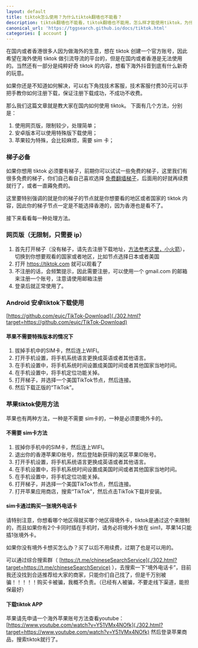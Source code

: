 ```yaml
---
layout: default
title: tiktok怎么使用？为什么tiktok翻墙也不能看？
description: tiktok翻墙也不能看，tiktok翻墙也不能用，怎么样才能使用tiktok，为什么tiktok无网络连接，这种情况怎么解决呢？
canonical_url: 'https://tggsearch.github.io/docs/tiktok.html'
categories: [ account ]
---
```

在国内或者香港很多人因为做海外的生意，想在 tiktok 创建一个官方账号，因此希望在海外使用 tiktok 做引流导流的平台的，但是在国内或者香港是无法使用的。当然还有一部分是纯粹好奇 tiktok 的内容，想看下海外抖音到底有什么新奇的玩意。

<p class="red-text-word">
如果你还是不知道如何解决，可以右下角找技术客服，技术客服付费30元可以手把手教你如何注册下载，保证注册下载成功，不成功不收费。
</p>

那么我们这篇文章就是教大家在国内如何使用 tiktok。
下面有几个方法，分别是：

1. 使用网页版，限制较少，处理简单；
2. 安卓版本可以使用特殊版下载使用；
3. 苹果较为特殊，会比较麻烦，需要 sim 卡；

### 梯子必备
如果你想用 tiktok 必须要有梯子，前期你可以试试一些免费的梯子，这里我们有很多免费的梯子，你们自己看自己喜欢选择 [免费翻墙梯子](./vpn-kl.html)，后面用的好就再续费就行了，或者一直薅免费的。

这里要特别强调的就是你的梯子的节点就是你想要看的地区或者国家的 tiktok 内容，因此你的梯子节点一定是不能选择香港的，因为香港也是看不了。

接下来看看每一种处理方法。
### 网页版（无限制，只需要 ip）

1. 首先打开梯子（没有梯子，请先去注册下载地址，[方法参考这里，小火箭](./vpn.html)），切换到你想要观看的国家或者地区，比如节点选择日本或者美国
2. 打开 https://tiktok.com 就可以观看了
3. 不注册的话，会频繁提示，因此需要注册，可以使用一个 gmail.com 的邮箱来注册一个账号，注意请使用邮箱注册
4. 登录后就正常使用了。

### Android 安卓tiktok下载使用
[https://github.com/eujc/TikTok-Download](./302.html?target=https://github.com/eujc/TikTok-Download)

#### 苹果不需要特殊版本的情况下

1. 拔掉手机中的SIM卡，然后连上WIFI。
2. 打开手机设置，将手机系统语言更换成英语或者其他语言。
3. 在手机设置中，将手机系统时间设置成美国时间或者其他国家当地时间。
4. 在手机设置中，将手机定位功能关掉。
5. 打开梯子，并选择一个美国TikTok节点，然后连接。
6. 然后下载正版的“TikTok”。

### 苹果tiktok使用方法
苹果也有两种方法，一种是不需要 sim卡的，一种是必须要境外卡的。
#### 不需要 sim卡方法

1. 拔掉你手机中的SIM卡，然后连上WIFI。
2. 退出你的香港苹果ID账号，然后登陆新获得的美区苹果ID账号。
3. 打开手机设置，将手机系统语言更换成英语或者其他语言。
4. 在手机设置中，将手机系统时间设置成美国时间或者其他国家当地时间。
5. 在手机设置中，将手机定位功能关掉。
6. 打开梯子，并选择一个美国TikTok节点，然后连接。
7. 打开苹果应用商店，搜索“TikTok”，然后点击TikTok下载并安装。
#### sim卡通过购买一张境外电话卡
请特别注意，你想看哪个地区得就买哪个地区得境外卡，tiktok是通过这个来限制的，而且如果你有2个卡同时插在手机时，请务必将境外卡放在 sim1，苹果14只能插1张境外卡。

如果你没有境外卡想买怎么办？买了以后不用续费，过期了也是可以用的。

可以通过综合搜索群（ [https://t.me/chineseSearchService](./302.html?target=https://t.me/chineseSearchService) ），去搜索一下“境外电话卡”，目前我还没找到合适推荐给大家的商家，只能你们自己找了，但是千万别被骗！！！！！购买卡被骗，我概不负责。（已经有人被骗，不要走线下渠道，能担保最好）

#### 下载tiktok APP
苹果请先申请一个海外苹果账号方法查看youtube：[https://www.youtube.com/watch?v=Y51VMx4NOfk](./302.html?target=https://www.youtube.com/watch?v=Y51VMx4NOfk)
然后登录苹果商品，搜索tiktok就行了。